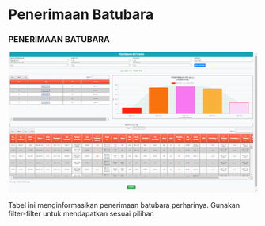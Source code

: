 # Penerimaan Batubara

### PENERIMAAN BATUBARA

![](../../.gitbook/assets/Penerimaanbatubara.png)

Tabel ini menginformasikan penerimaan batubara perharinya. Gunakan filter-filter untuk mendapatkan sesuai pilihan
